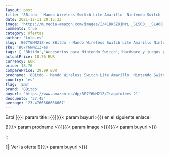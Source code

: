 ```yaml
---
layout: post
title: '8Bitdo - Mando Wireless Switch Lite Amarillo  Nintendo Switch '
date: 2021-12-11 20:15:33
image: 'https://m.media-amazon.com/images/I/41DK5ZHjMrL._SL500_._SL400_.jpg'
comments: true
category: ofertas
author: 'tole.es'
slug: 'B07Y6NM21Z-es 8Bitdo - Mando Wireless Switch Lite Amarillo Nintendo Switch'
sku: 'B07Y6NM21Z-es'
tags: [ '8bitdo','Accesorios para Nintendo Switch','Hardware y juegos para Nintendo Switch','Mandos para Nintendo Switch','Videojuegos','nintendo', ]
actualPrice: 18.76 EUR
currency: EUR
price: 18.76
comparePrice: 29.99 EUR
prodname: '8Bitdo - Mando Wireless Switch Lite Amarillo  Nintendo Switch '
country: 'es'
flag: '🇪🇸'
brand: '8Bitdo'
buyurl: 'https://www.amazon.es/dp/B07Y6NM21Z/?tag=tolees-21'
descuento: '37.45'
average: '23.4766666666667'
---
```


Está [{{< param title >}}]({{< param buyurl >}}) en el siguiente enlace!

[![{{< param prodname >}}]({{< param image >}})]({{< param buyurl >}})

ℹ️:


[🛒 Ver la oferta!!]({{< param buyurl >}})
